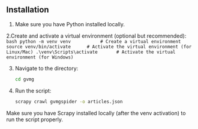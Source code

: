 ## Installation

1. Make sure you have Python installed locally. 

2.Create and activate a virtual environment (optional but recommended):
    ```bash
    python -m venv venv           # Create a virtual environment
    source venv/bin/activate      # Activate the virtual environment (for Linux/Mac)
    .\venv\Scripts\activate       # Activate the virtual environment (for Windows)
    ```


3. Navigate to the directory:
    ```bash
    cd gvmg
    ```

4. Run the script:
    ```bash
    scrapy crawl gvmgspider -o articles.json
    ```

Make sure you have Scrapy installed locally (after the venv activation) to run the script properly.

